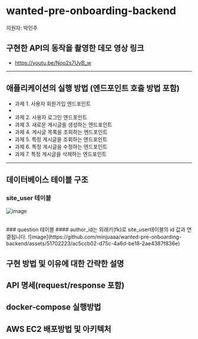 # wanted-pre-onboarding-backend
지원자: 박민주

## 구현한 API의 동작을 촬영한 데모 영상 링크
- https://youtu.be/Noo2s7UyB_w
<hr/>

## 애플리케이션의 실행 방법 (엔드포인트 호출 방법 포함)
- 과제 1. 사용자 회원가입 엔드포인트
- 
- 과제 2. 사용자 로그인 엔드포인트
- 과제 3. 새로운 게시글을 생성하는 엔드포인트
- 과제 4. 게시글 목록을 조회하는 엔드포인트
- 과제 5. 특정 게시글을 조회하는 엔드포인트
- 과제 6. 특정 게시글을 수정하는 엔드포인트
- 과제 7. 특정 게시글을 삭제하는 엔드포인트

<hr/>

## 데이터베이스 테이블 구조
### site_user 테이블
![image](https://github.com/minjuaaa/wanted-pre-onboarding-backend/assets/51702223/24d119d8-267e-430c-ad32-e8948622d93d)

<br/>
### question 테이블
#### author_id는 외래키(fk)로 site_user테이블의 id 값과 연결됩니다.
![image](https://github.com/minjuaaa/wanted-pre-onboarding-backend/assets/51702223/ac5ccb02-d75c-4a6d-be18-2ae4387f836e)



## 구현 방법 및 이유에 대한 간략한 설명

## API 명세(request/response 포함)

## docker-compose 실행방법

## AWS EC2 배포방법 및 아키텍처
